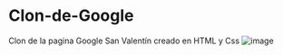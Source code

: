 # Clon-de-Google
Clon de la pagina Google San Valentín creado en HTML y Css
![image](https://github.com/AmissDany/Clon-de-Google/assets/139643026/4d49bb5c-7787-4078-b0e6-d88ba5cf78c6)
